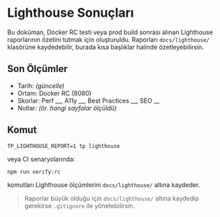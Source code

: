 # Lighthouse Sonuçları

Bu doküman, Docker RC testi veya prod build sonrası alınan Lighthouse raporlarının özetini tutmak için oluşturuldu. Raporları `docs/lighthouse/` klasörüne kaydedebilir, burada kısa başlıklar halinde özetleyebilirsin.

## Son Ölçümler
- Tarih: _(güncelle)_
- Ortam: Docker RC (8080)
- Skorlar: Perf __, A11y __, Best Practices __, SEO __
- Notlar: _(ör. hangi sayfalar ölçüldü)_

## Komut
```
TP_LIGHTHOUSE_REPORT=1 tp lighthouse
```
veya CI senaryolarında:
```
npm run verify:rc
```
komutları Lighthouse ölçümlerini `docs/lighthouse/` altına kaydeder.

> Raporlar büyük olduğu için `docs/lighthouse/` altına kaydedip gerekirse `.gitignore` ile yönetebilirsin.
